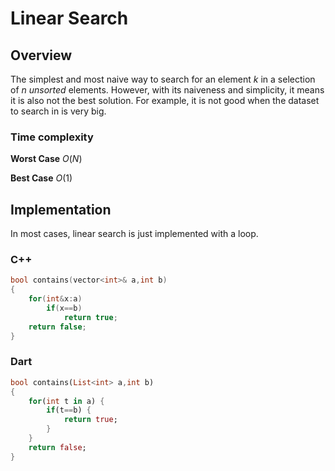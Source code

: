 # Linear Search 

## Overview

The simplest and most naive way to search for an element $k$ in a selection of $n$ *unsorted* elements. However, with its naiveness and simplicity, it means it is also not the best solution. For example, it is not good when the dataset to search in is very big.

### Time complexity

**Worst Case** $O(N)$

**Best Case** $O(1)$

## Implementation

In most cases, linear search is just implemented with a loop.

### C++ 

```cpp
bool contains(vector<int>& a,int b)
{
    for(int&x:a)
        if(x==b)
            return true;
    return false;
}
```

### Dart

```dart
bool contains(List<int> a,int b)
{
    for(int t in a) {
        if(t==b) {
            return true;
        }
    }
    return false;
}
```